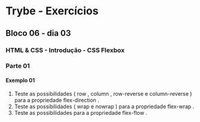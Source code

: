 # Trybe - Exercícios
## Bloco 06 - dia 03
### HTML & CSS - Introdução - CSS Flexbox

### Parte 01
#### Exemplo 01

1. Teste as possibilidades ( row , column , row-reverse e column-reverse ) para a propriedade flex-direction .
2. Teste as possibilidades ( wrap e nowrap ) para a propriedade flex-wrap .
3. Teste as possibilidades para a propriedade flex-flow .